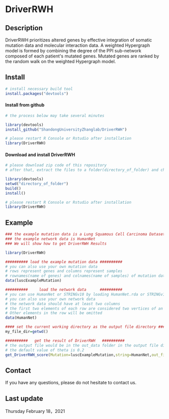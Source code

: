 # DriverRWH
## Description
DriverRWH prioritizes altered genes by effective integration of somatic mutation data and molecular interaction data. A weighted Hypergraph model is formed by combining the degree of the PPI sub-network composed of each patient's mutated genes. Mutated genes are ranked by the random walk on the weighted Hypergraph model.
## Install
```r
# install necessary build tool
install.packages("devtools")
```
#### Install from github
```r
# the process below may take several minutes

library(devtools)
install_github("ShandongUniversityZhanglab/DriverRWH")

# please restart R Console or Rstudio after installation
library(DriverRWH)
```
#### Download and install DriverRWH
```r
# please download zip code of this repository
# after that, extract the files to a folder(directory_of_folder) and change the working directory of R to that folder

library(devtools)
setwd("directory_of_folder")
build()
install()

# please restart R Console or Rstudio after installation
library(DriverRWH)
```
## Example
```r
### the example mutation data is a Lung Squamous Cell Carcinoma Dataset from TCGA
### the example network data is HumanNet
### We will show how to get DriverRWH Results

library(DriverRWH)

########## load the example mutation data ##########
# you can also use your own mutation data
# rows represent genes and columns represent samples
# rownames(name of genes) and colnames(name of samples) of mutation data cannot be omitted
data(luscExampleMutation)

##########     load the network data      ##########
# you can use HumanNet or STRINGv10 by loading HumanNet.rda or STRINGv10.rda
# you can also use your own network data
# the network data should have at least two columns
# the first two elements of each row are considered two vertices of an unweighted edge.
# Other elements in the row will be omitted
data(HumanNet)

#### set the current working directory as the output file directory ####
my_file_dir=getwd()

##########   get the result of DriverRWH   ##########
# the output file would be in the out_data folder in the output file directory
# the default value of theta is 0.2
get_DriverRWH_score(Mutation=luscExampleMutation,string=HumanNet,out_file_dir=my_file_dir)
```
## Contact
If you have any questions, please do not hesitate to contact us.
## Last update
Thursday February 18，2021
